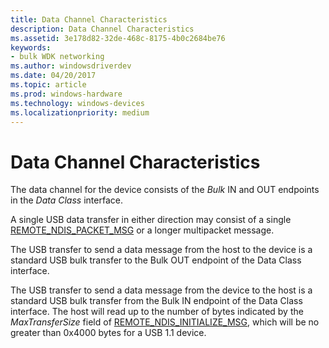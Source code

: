 ```yaml
---
title: Data Channel Characteristics
description: Data Channel Characteristics
ms.assetid: 3e178d82-32de-468c-8175-4b0c2684be76
keywords:
- bulk WDK networking
ms.author: windowsdriverdev
ms.date: 04/20/2017
ms.topic: article
ms.prod: windows-hardware
ms.technology: windows-devices
ms.localizationpriority: medium
---
```


# Data Channel Characteristics





The data channel for the device consists of the *Bulk* IN and OUT endpoints in the *Data Class* interface.

A single USB data transfer in either direction may consist of a single [REMOTE\_NDIS\_PACKET\_MSG](remote-ndis-packet-msg.md) or a longer multipacket message.

The USB transfer to send a data message from the host to the device is a standard USB bulk transfer to the Bulk OUT endpoint of the Data Class interface.

The USB transfer to send a data message from the device to the host is a standard USB bulk transfer from the Bulk IN endpoint of the Data Class interface. The host will read up to the number of bytes indicated by the *MaxTransferSize* field of [REMOTE\_NDIS\_INITIALIZE\_MSG](remote-ndis-initialize-msg.md), which will be no greater than 0x4000 bytes for a USB 1.1 device.

 

 






